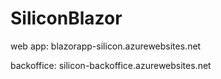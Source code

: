# SiliconBlazor

web app: blazorapp-silicon.azurewebsites.net

backoffice: silicon-backoffice.azurewebsites.net


